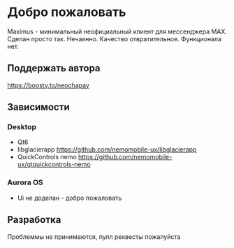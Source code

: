 # Добро пожаловать
Maximus - минимальный неофициальный клиент для мессенджера MAX. Сделан просто так. Нечаянно. Качество отвратительное. Функционала нет.
## Поддержать автора
https://boosty.to/neochapay
## Зависимости
### Desktop
 - Qt6
 - libglacierapp https://github.com/nemomobile-ux/libglacierapp
 - QuickControls nemo https://github.com/nemomobile-ux/qtquickcontrols-nemo
### Aurora OS
 - Ui не доделан - добро пожаловать
## Разработка
Проблеммы не принимаются, пулл реквесты пожалуйста